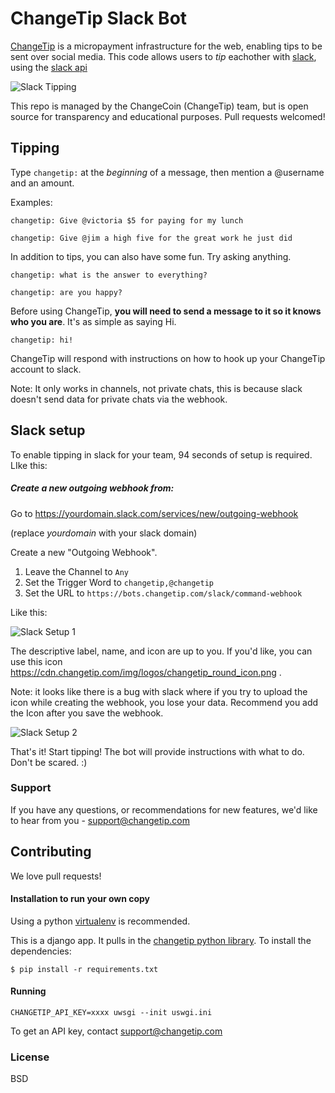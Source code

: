 # ChangeTip Slack Bot

[ChangeTip](https://www.changetip.com) is a micropayment infrastructure for the web, enabling tips to be sent over social media. This code allows users to *tip* eachother with [slack](https://slack.com/), using the [slack api](https://api.slack.com/)

![Slack Tipping](https://cdn.changetip.com/img/screenshots/slack_tip.png "Slack tipping")


This repo is managed by the ChangeCoin (ChangeTip) team, but is open source for transparency and educational purposes. Pull requests welcomed!

## Tipping
Type `changetip:` at the *beginning* of a message, then mention a @username and an amount.

Examples:

```
changetip: Give @victoria $5 for paying for my lunch
```

```
changetip: Give @jim a high five for the great work he just did
```
In addition to tips, you can also have some fun. Try asking anything.

```
changetip: what is the answer to everything?
```

```
changetip: are you happy?
```

Before using ChangeTip, **you will need to send a message to it so it knows who you are**. It's as simple as saying Hi.


```
changetip: hi!
```

ChangeTip will respond with instructions on how to hook up your ChangeTip account to slack.

Note: It only works in channels, not private chats, this is because slack doesn't send data for private chats via the webhook.

## Slack setup
To enable tipping in slack for your team, 94 seconds of setup is required. LIke this:

##### Create a new outgoing webhook from:

Go to https://yourdomain.slack.com/services/new/outgoing-webhook

(replace *yourdomain* with your slack domain)

Create a new "Outgoing Webhook".

1. Leave the Channel to `Any`
2. Set the Trigger Word to `changetip,@changetip`
3. Set the URL to `https://bots.changetip.com/slack/command-webhook`

Like this:

![Slack Setup 1](https://cdn.changetip.com/img/screenshots/slack_setup_1.png?1 "Slack Setup 1")

The descriptive label, name, and icon are up to you. If you'd like, you can use this icon https://cdn.changetip.com/img/logos/changetip_round_icon.png . 

Note: it looks like there is a bug with slack where if you try to upload the icon while creating the webhook, you lose your data. Recommend you add the Icon after you save the webhook.

![Slack Setup 2](https://cdn.changetip.com/img/screenshots/slack_setup_2.png?1 "Slack Setup 2")

That's it! Start tipping! The bot will provide instructions with what to do. Don't be scared. :)


### Support

If you have any questions, or recommendations for new features, we'd like to hear from you - support@changetip.com



## Contributing

We love pull requests!

#### Installation to run your own copy
Using a python [virtualenv](http://docs.python-guide.org/en/latest/dev/virtualenvs/) is recommended.

This is a django app. It pulls in the [changetip python library](https://pypi.python.org/pypi/changetip). To install the dependencies:

```
$ pip install -r requirements.txt
```

#### Running
```
CHANGETIP_API_KEY=xxxx uwsgi --init uswgi.ini
```

To get an API key, contact support@changetip.com


### License
BSD
